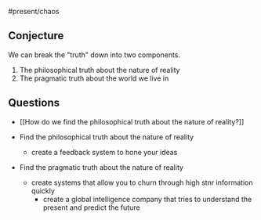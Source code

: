 #present/chaos

## Conjecture

We can break the "truth" down into two components.

1. The philosophical truth about the nature of reality
2. The pragmatic truth about the world we live in

## Questions

- [[How do we find the philosophical truth about the nature of reality?]]

- Find the philosophical truth about the nature of reality
	- create a feedback system to hone your ideas
- Find the pragmatic truth about the nature of reality
	- create systems that allow you to churn through high stnr information quickly
		- create a global intelligence company that tries to understand the present and predict the future